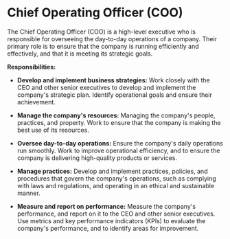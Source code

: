 # Chief Operating Officer (COO)

The Chief Operating Officer (COO) is a high-level executive who is responsible for overseeing the day-to-day operations of a company. Their primary role is to ensure that the company is running efficiently and effectively, and that it is meeting its strategic goals.

**Responsibilities:**

* **Develop and implement business strategies:** Work closely with the CEO and other senior executives to develop and implement the company's strategic plan. Identify operational goals and ensure their achievement.

* **Manage the company's resources:** Managing the company's people, practices, and property. Work to ensure that the company is making the best use of its resources.

* **Oversee day-to-day operations:** Ensure the company's daily operations run smoothly. Work to improve operational efficiency, and to ensure the company is delivering high-quality products or services.

* **Manage practices:** Develop and implement practices, policies, and procedures that govern the company's operations, such as complying with laws and regulations, and operating in an ethical and sustainable manner.

* **Measure and report on performance:** Measure the company's performance, and report on it to the CEO and other senior executives. Use metrics and key performance indicators (KPIs) to evaluate the company's performance, and to identify areas for improvement.
